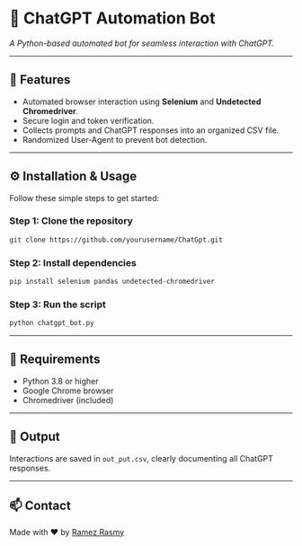 # 🤖 ChatGPT Automation Bot

*A Python-based automated bot for seamless interaction with ChatGPT.*

---

## 🌟 Features

- Automated browser interaction using **Selenium** and **Undetected Chromedriver**.
- Secure login and token verification.
- Collects prompts and ChatGPT responses into an organized CSV file.
- Randomized User-Agent to prevent bot detection.

---

## ⚙️ Installation & Usage

Follow these simple steps to get started:

### Step 1: Clone the repository

```bash
git clone https://github.com/yourusername/ChatGpt.git
```

### Step 2: Install dependencies

```bash
pip install selenium pandas undetected-chromedriver
```

### Step 3: Run the script

```bash
python chatgpt_bot.py
```

---

## 🚧 Requirements

- Python 3.8 or higher
- Google Chrome browser
- Chromedriver (included)

---

## 📝 Output

Interactions are saved in `out_put.csv`, clearly documenting all ChatGPT responses.

---

## 📫 Contact

Made with ❤️ by [Ramez Rasmy](https://github.com/YourDataArchitect)
